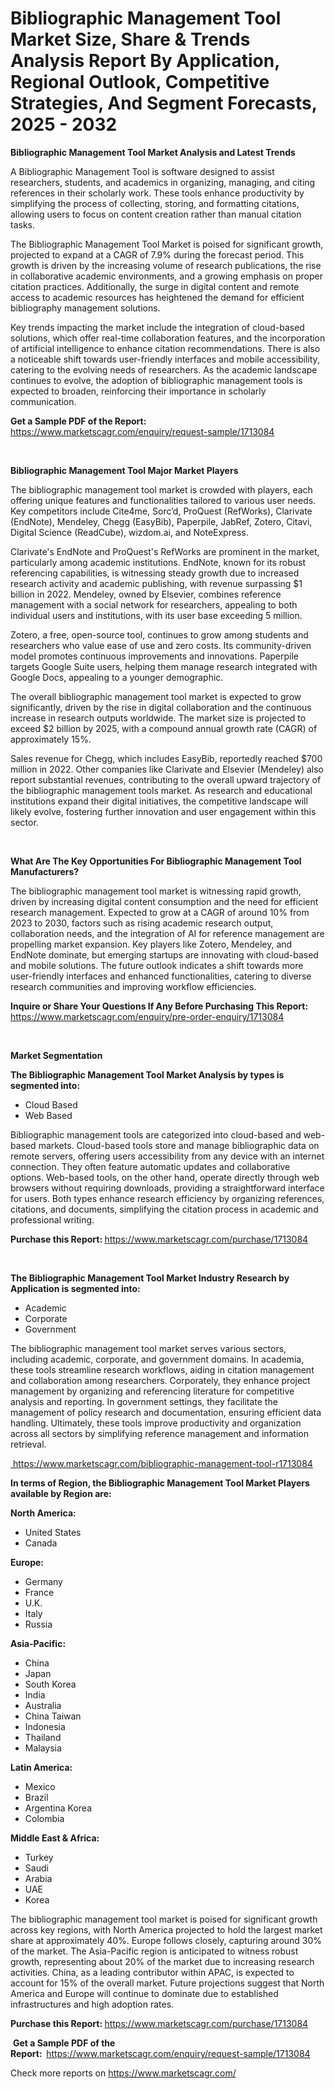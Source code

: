 <p><h1>Bibliographic Management Tool Market Size, Share & Trends Analysis Report By Application, Regional Outlook, Competitive Strategies, And Segment Forecasts, 2025 - 2032</h1></p><p><strong>Bibliographic Management Tool Market Analysis and Latest Trends</strong></p>
<p><p>A Bibliographic Management Tool is software designed to assist researchers, students, and academics in organizing, managing, and citing references in their scholarly work. These tools enhance productivity by simplifying the process of collecting, storing, and formatting citations, allowing users to focus on content creation rather than manual citation tasks.</p><p>The Bibliographic Management Tool Market is poised for significant growth, projected to expand at a CAGR of 7.9% during the forecast period. This growth is driven by the increasing volume of research publications, the rise in collaborative academic environments, and a growing emphasis on proper citation practices. Additionally, the surge in digital content and remote access to academic resources has heightened the demand for efficient bibliography management solutions.</p><p>Key trends impacting the market include the integration of cloud-based solutions, which offer real-time collaboration features, and the incorporation of artificial intelligence to enhance citation recommendations. There is also a noticeable shift towards user-friendly interfaces and mobile accessibility, catering to the evolving needs of researchers. As the academic landscape continues to evolve, the adoption of bibliographic management tools is expected to broaden, reinforcing their importance in scholarly communication.</p></p>
<p><strong>Get a Sample PDF of the Report:&nbsp;</strong> <a href="https://www.marketscagr.com/enquiry/request-sample/1713084?utm_campaign=1895&utm_medium=2&utm_source=Github&utm_content=ia&utm_term=11012025&utm_id=bibliographic-management-tool">https://www.marketscagr.com/enquiry/request-sample/1713084</a></p>
<p>&nbsp;</p>
<p><strong>Bibliographic Management Tool Major Market Players</strong></p>
<p><p>The bibliographic management tool market is crowded with players, each offering unique features and functionalities tailored to various user needs. Key competitors include Cite4me, Sorc’d, ProQuest (RefWorks), Clarivate (EndNote), Mendeley, Chegg (EasyBib), Paperpile, JabRef, Zotero, Citavi, Digital Science (ReadCube), wizdom.ai, and NoteExpress.</p><p>Clarivate's EndNote and ProQuest's RefWorks are prominent in the market, particularly among academic institutions. EndNote, known for its robust referencing capabilities, is witnessing steady growth due to increased research activity and academic publishing, with revenue surpassing $1 billion in 2022. Mendeley, owned by Elsevier, combines reference management with a social network for researchers, appealing to both individual users and institutions, with its user base exceeding 5 million.</p><p>Zotero, a free, open-source tool, continues to grow among students and researchers who value ease of use and zero costs. Its community-driven model promotes continuous improvements and innovations. Paperpile targets Google Suite users, helping them manage research integrated with Google Docs, appealing to a younger demographic.</p><p>The overall bibliographic management tool market is expected to grow significantly, driven by the rise in digital collaboration and the continuous increase in research outputs worldwide. The market size is projected to exceed $2 billion by 2025, with a compound annual growth rate (CAGR) of approximately 15%.</p><p>Sales revenue for Chegg, which includes EasyBib, reportedly reached $700 million in 2022. Other companies like Clarivate and Elsevier (Mendeley) also report substantial revenues, contributing to the overall upward trajectory of the bibliographic management tools market. As research and educational institutions expand their digital initiatives, the competitive landscape will likely evolve, fostering further innovation and user engagement within this sector.</p></p>
<p>&nbsp;</p>
<p><strong>What Are The Key Opportunities For Bibliographic Management Tool Manufacturers?</strong></p>
<p><p>The bibliographic management tool market is witnessing rapid growth, driven by increasing digital content consumption and the need for efficient research management. Expected to grow at a CAGR of around 10% from 2023 to 2030, factors such as rising academic research output, collaboration needs, and the integration of AI for reference management are propelling market expansion. Key players like Zotero, Mendeley, and EndNote dominate, but emerging startups are innovating with cloud-based and mobile solutions. The future outlook indicates a shift towards more user-friendly interfaces and enhanced functionalities, catering to diverse research communities and improving workflow efficiencies.</p></p>
<p><strong>Inquire or Share Your Questions If Any Before Purchasing This Report:</strong> <a href="https://www.marketscagr.com/enquiry/pre-order-enquiry/1713084?utm_campaign=1895&utm_medium=2&utm_source=Github&utm_content=ia&utm_term=11012025&utm_id=bibliographic-management-tool">https://www.marketscagr.com/enquiry/pre-order-enquiry/1713084</a></p>
<p>&nbsp;</p>
<p><strong>Market Segmentation</strong></p>
<p><strong>The Bibliographic Management Tool Market Analysis by types is segmented into:</strong></p>
<p><ul><li>Cloud Based</li><li>Web Based</li></ul></p>
<p><p>Bibliographic management tools are categorized into cloud-based and web-based markets. Cloud-based tools store and manage bibliographic data on remote servers, offering users accessibility from any device with an internet connection. They often feature automatic updates and collaborative options. Web-based tools, on the other hand, operate directly through web browsers without requiring downloads, providing a straightforward interface for users. Both types enhance research efficiency by organizing references, citations, and documents, simplifying the citation process in academic and professional writing.</p></p>
<p><strong>Purchase this Report:&nbsp;</strong><a href="https://www.marketscagr.com/purchase/1713084?utm_campaign=1895&utm_medium=2&utm_source=Github&utm_content=ia&utm_term=11012025&utm_id=bibliographic-management-tool">https://www.marketscagr.com/purchase/1713084</a></p>
<p>&nbsp;</p>
<p><strong>The Bibliographic Management Tool Market Industry Research by Application is segmented into:</strong></p>
<p><ul><li>Academic</li><li>Corporate</li><li>Government</li></ul></p>
<p><p>The bibliographic management tool market serves various sectors, including academic, corporate, and government domains. In academia, these tools streamline research workflows, aiding in citation management and collaboration among researchers. Corporately, they enhance project management by organizing and referencing literature for competitive analysis and reporting. In government settings, they facilitate the management of policy research and documentation, ensuring efficient data handling. Ultimately, these tools improve productivity and organization across all sectors by simplifying reference management and information retrieval.</p></p>
<p><a href="https://www.marketscagr.com/bibliographic-management-tool-r1713084?utm_campaign=1895&utm_medium=2&utm_source=Github&utm_content=ia&utm_term=11012025&utm_id=bibliographic-management-tool">&nbsp;https://www.marketscagr.com/bibliographic-management-tool-r1713084</a></p>
<p><strong>In terms of Region, the Bibliographic Management Tool Market Players available by Region are:</strong></p>
<p>
    <p> <strong> North America: </strong>
        <ul>
            <li>United States</li>
            <li>Canada</li>
        </ul>
        </p> 
    <p> <strong> Europe: </strong>
        <ul>
            <li>Germany</li>
            <li>France</li>
            <li>U.K.</li>
            <li>Italy</li>
            <li>Russia</li>
        </ul>
        </p> 
    <p> <strong> Asia-Pacific: </strong>
        <ul>
            <li>China</li>
            <li>Japan</li>
            <li>South Korea</li>
            <li>India</li>
            <li>Australia</li>
            <li>China Taiwan</li>
            <li>Indonesia</li>
            <li>Thailand</li>
            <li>Malaysia</li>
        </ul>
        </p> 
    <p> <strong> Latin America: </strong>
        <ul>
            <li>Mexico</li>
            <li>Brazil</li>
            <li>Argentina Korea</li>
            <li>Colombia</li>
        </ul>
        </p> 
    <p> <strong> Middle East & Africa: </strong>
        <ul>
            <li>Turkey</li>
            <li>Saudi</li>
            <li>Arabia</li>
            <li>UAE</li>
            <li>Korea</li>
        </ul>
    </p>
    </p>
<p><p>The bibliographic management tool market is poised for significant growth across key regions, with North America projected to hold the largest market share at approximately 40%. Europe follows closely, capturing around 30% of the market. The Asia-Pacific region is anticipated to witness robust growth, representing about 20% of the market due to increasing research activities. China, as a leading contributor within APAC, is expected to account for 15% of the overall market. Future projections suggest that North America and Europe will continue to dominate due to established infrastructures and high adoption rates.</p></p>
<p><strong>Purchase this Report: </strong><a href="https://www.marketscagr.com/purchase/1713084?utm_campaign=1895&utm_medium=2&utm_source=Github&utm_content=ia&utm_term=11012025&utm_id=bibliographic-management-tool">https://www.marketscagr.com/purchase/1713084</a></p>
<p>&nbsp;<strong>Get a Sample PDF of the Report:&nbsp;&nbsp;</strong><a href="https://www.marketscagr.com/enquiry/request-sample/1713084?utm_campaign=1895&utm_medium=2&utm_source=Github&utm_content=ia&utm_term=11012025&utm_id=bibliographic-management-tool">https://www.marketscagr.com/enquiry/request-sample/1713084</a></p>
<p><strong></strong></p>
<p>Check more reports on <a href="https://www.marketscagr.com/?utm_campaign=1895&utm_medium=2&utm_source=Github&utm_content=ia&utm_term=11012025&utm_id=bibliographic-management-tool">https://www.marketscagr.com/</a></p>
